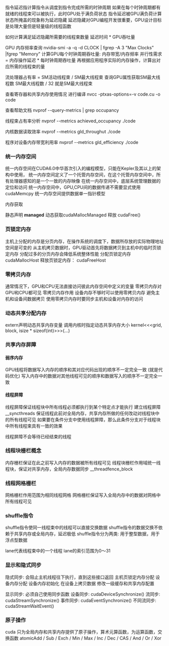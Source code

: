 指令延迟指计算指令从调度到指令完成所需的时钟周期
如果在每个时钟周期都有就绪的线程束可以被执行，此时GPU处于满负荷状态
指令延迟被GPU满负荷计算状态所掩盖的现象称为延迟隐藏
延迟隐藏对GPU编程开发很重要，GPU设计目标是处理大量但是轻量级的线程函数

如何计算满足延迟隐藏所需要的线程束数量
  延迟时间 * GPU吞吐量


GPU 内存频率查询
nvidia-smi -a -q -d CLOCK | fgrep -A 3 "Max Clocks" |fgrep "Memory"
计算GPU每个时钟周期吞吐量: 内存带宽/内存频率
并行性需求 = 内存操作延迟 * 每时钟周期吞吐量
再根据应用程序实际的内存操作，计算出对应所需的线程束的量

流处理器占有率 = SM活动线程束 / SM最大线程束
查询GPU属性获取SM最大线程数
SM最大线程数 / 32 就是SM最大线程束

查看寄存器和共享内存使用情况
进行编译
nvcc -ptxas-options=-v code.cu -o code

查看帮助文档 nvprof --query-metrics | grep occupancy

线程束占有率分析
nvprof --metrics achieved_occupancy ./code

内核数据读取效率
nvprof --metrics gld_throughut ./code

程序对设备内存带宽利用率
nvprof --metrics gld_efficiency ./code


### 统一内存空间
统一内存空间在CUDA6.0中华首次引入的编程模型，只能在Kepler及其以上的架构中使用，
统一内存空间定义了一个托管内存空间，在这个托管内存空间中，所有处理器感知的是一个一致的内存映像
在统一内存空间中，底层系统管理数据的定位和访问
统一内存空间中，GPU,CPU间的数据传递不需要显式使用cudaMemcpy
统一内存空间提供数据单一指针模型

内存获取

静态声明 __managed__
动态获取cudaMallocManaged
释放 cudaFree()


### 页锁定内存
主机上分配的内存是分页内存，在操作系统的调度下，数据所存放的实际物理地址空间是可变的
从主机拷贝数据时，GPU驱动首先将数据拷贝到主机中的临时页锁定内存
分配过多的分页内存会降低系统整体性能
分配页锁定内存 cudaMallocHost 释放页锁定内存： cudaFreeHost

### 零拷贝内存
通常情况下，GPU和CPU无法直接访问彼此内存空间中定义的变量
零拷贝内存对GPU和CPU都可见
零拷贝内存作用
  设备内存不够时可以使用零拷贝内存
  避免主机和设备间数据拷贝
使用零拷贝内存时要同步主机和设备对内存的访问

### 动态共享分配内存

extern声明动态共享内存变量
调用内核时指定动态共享内存大小
kernel<<<grid, block, isize * sizeof(int)>>>(...)


### 共享内存屏障
#### 弱序内存
GPU线程将数据写入内存的顺序和其对应代码出现的顺序不一定完全一致 (就是代码优化)
写入内存中的数据对其他线程可见的顺序和数据写入的顺序不一定完全一致
#### 线程屏障
线程屏障保证线程块中所有线程必须都执行到某个特定点才能执行
建立线程屏障 __syncthreads
保证线程此前对全局内存，共享内存所做的任何改动对线程块中的所有线程可见
如果要在条件分支中使用线程屏障，那么此条件分支对于线程块中所有线程束具有一致的效果

线程屏障不会等待已经结束的线程

### 线程块栅栏概念

内存栅栏保证在此之前写入内存的数据被所有线程可见
线程块栅栏作用域统一线程块，保证对共享内存，全局内存数据同步
__threadfence_block

### 线程网格栅栏
网格栅栏作用范围为相同线程网格
网格栅栏保证写入全局内存中的数据对网格中所有线程可见

### shuffle指令
shuffle指令使同一线程束中的线程可以直接交换数据
shuffle指令的数据交换不依赖于共享内存或全局内存，延迟极低
shuffle指令分为两类: 用于整型数据，用于浮点型数据

lane代表线程束中的一个线程
lane的索引范围为0～31



### 显示和隐式同步

隐式同步: 会阻止主机线程往下执行，直到这些接口返回
  主机页锁定内存分配
  设备内存分配
  设备内存初始化
  在设备上拷贝数据
  修改一级缓存和共享内存配置

显示同步: 必须自己使用同步函数
  设备同步: cudaDeviceSynchronize()
  流同步: cudaStreamSynchronize()
  事件同步: cudaEventSynchronize()
  不同流同步: cudaStreamWaitEvent()

### 原子操作
cuda 只为全局内存和共享内存提供了原子操作，算术元算函数，为运算函数，交换函数
atomicAdd / Sub / Exch / Min / Max / Inc / Dec / CAS / And / Or / Xor